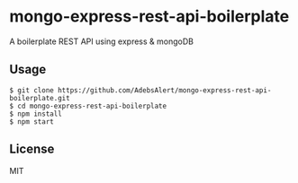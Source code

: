 # mongo-express-rest-api-boilerplate
A boilerplate REST API using express &amp; mongoDB
## Usage

    $ git clone https://github.com/AdebsAlert/mongo-express-rest-api-boilerplate.git
    $ cd mongo-express-rest-api-boilerplate
    $ npm install
    $ npm start
    
## License

MIT
